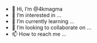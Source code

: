 - 👋 Hi, I’m @4kmagma
- 👀 I’m interested in ...
- 🌱 I’m currently learning ...
- 💞️ I’m looking to collaborate on ...
- 📫 How to reach me ...

<!---
4kmagma/4kmagma is a ✨ special ✨ repository because its `README.md` (this file) appears on your GitHub profile.
You can click the Preview link to take a look at your changes.
--->
